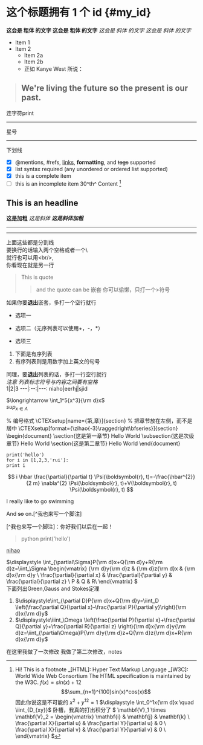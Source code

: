 # 这个标题拥有 1 个 id {#my_id}
**这会是 粗体 的文字**
__这会是 粗体 的文字__
*这会是 斜体 的文字*
_这会是 斜体 的文字_
- Item 1
- Item 2
  - Item 2a
  - Item 2b
  - 正如 Kanye West 所说：

> We're living the future so
> the present is our past.
> ---

连字符print

---

星号

---

下划线
- [x] @mentions, #refs, [links](), **formatting**, and <del>tags</del> supported
- [x] list syntax required (any unordered or ordered list supported)
- [x] this is a complete item
- [ ] this is an incomplete item
30^th^
Content [^1]

[^1]: Hi! This is a footnote
_[HTML]: Hyper Text Markup Language
_[W3C]: World Wide Web Consortium
The HTML specification
is maintained by the W3C.
$f(x)=sin(x)+12$
$$\sum_{n=1}^{100}sin(x)*cos(x)$$
因此你说这是不可能的 $x^2 + y^{12} = 1$
$\displaystyle \int_0^1x{\rm d}x \quad  \iint_{D_{xy}}$ 卧槽，我真的打出积分了
$
\mathbf{V}_1 \times \mathbf{V}_2 =  \begin{vmatrix} 
\mathbf{i} & \mathbf{j} & \mathbf{k} \\
\frac{\partial X}{\partial u} &  \frac{\partial Y}{\partial u} & 0 \\
\frac{\partial X}{\partial v} &  \frac{\partial Y}{\partial v} & 0 \\
\end{vmatrix}
$
## This is an headline
**这是加粗** *这是斜体* ***这是斜体加粗***

---
*******
上面这些都是分割线  
要换行的话输入两个空格或者一个\\\
就行也可以用\<br/>,<br/>
你看现在就是另一行  
>This is quote  
>>and the quote can be 嵌套
你可以偷懒，只打一个\>符号

如果你要**退出**嵌套，多打一个空行就行  
+ 选项一
* 选项二（无序列表可以使用+，-，*）
- 选项三
1. 下面是有序列表
2. 有序列表则是用数字加上英文的句号

同理，要**退出**列表的话，多打一行空行就行  
*注意 列表标志符号与内容之间要有空格*  
1|2|3
---|:--:|---:
niaho|eerhj|sjid

$\longrightarrow \int_1^5{x^3}{\rm d}x$  
$sup_{x\in A}$

% 编号格式
\CTEXsetup[name={第,章}]{section}
% 把章节放在左侧，而不是居中
\CTEXsetup[format={\zihao{-3}\raggedright\bfseries}]{section}
\begin{document}
   \section{这是第一章节}
   Hello World
   \subsection{这是次级章节}
   Hello World
   \section{这是第二章节}
   Hello World
\end{document}
```
print('hello')
for i in [1,2,3,'rui']:
print i
```

$$ 
i \hbar \frac{\partial}{\partial t} \Psi(\boldsymbol{r}, t)=-\frac{\hbar^{2}}{2 m} \nabla^{2} \Psi(\boldsymbol{r}, t)+V(\boldsymbol{r}, t) \Psi(\boldsymbol{r}, t)
$$

I really like to go swimming

And ~~so~~ on.[^我也来写一个脚注]

[^我也来写一个脚注]：你好我们以后在一起！

  >python
  print('hello')

[nihao][1]

[1]:http://www.google.com/

$\displaystyle
\int_{\partial\Sigma}P{\rm d}x+Q{\rm d}y+R{\rm d}z=\iint_\Sigma 
\begin{vmatrix}
{\rm d}y{\rm d}z & {\rm d}z{\rm d}x & {\rm d}x{\rm d}y \\
\frac{\partial}{\partial x} & \frac{\partial}{\partial y} & \frac{\partial}{\partial z} \\
P & Q & R\\
\end{vmatrix}
$  
下面列出Green,Gauss and Stokes定理
1. $\displaystyle\int_{\partial D}P{\rm d}x+Q{\rm d}y=\iint_D
\left(\frac{\partial Q}{\partial x}-\frac{\partial P}{\partial y}\right){\rm d}x{\rm d}y$
2. $\displaystyle\iiint_\Omega \left(\frac{\partial P}{\partial x}+\frac{\partial Q}{\partial y}+\frac{\partial R}{\partial z} \right){\rm d}x{\rm d}y{\rm d}z=\iint_{\partial\Omega}P{\rm d}y{\rm d}z+Q{\rm d}z{\rm d}x+R{\rm d}x{\rm d}y$

在这里我做了一次修改
我做了第二次修改，notes